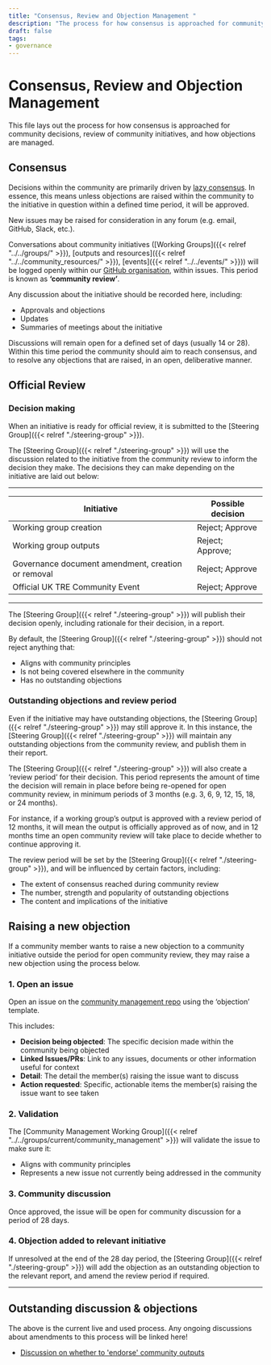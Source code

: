 ```yaml
---
title: "Consensus, Review and Objection Management "
description: "The process for how consensus is approached for community decisions, review of community initiatives, and how objections are managed."
draft: false
tags:
- governance
---
```


# Consensus, Review and Objection Management

This file lays out the process for how consensus is approached for community decisions, review of community initiatives, and how objections are managed.

## Consensus
Decisions within the community are primarily driven by [lazy consensus](https://communityrule.info/modules/lazy_consensus/). 
In essence, this means unless objections are raised within the community to the initiative in question within a defined time period, it will be approved.

New issues may be raised for consideration in any forum (e.g. email, GitHub, Slack, etc.).

Conversations about community initiatives ([Working Groups]({{< relref "../../groups/" >}}), [outputs and resources]({{< relref "../../community_resources/" >}}), [events]({{< relref "../../events/" >}})) will be logged openly within our [GitHub organisation](https://github.com/uk-tre), within issues. 
This period is known as **‘community review’**.

Any discussion about the initiative should be recorded here, including:
- Approvals and objections
- Updates
- Summaries of meetings about the initiative

Discussions will remain open for a defined set of days (usually 14 or 28). 
Within this time period the community should aim to reach consensus, and to resolve any objections that are raised, in an open, deliberative manner.

## Official Review

### Decision making

When an initiative is ready for official review, it is submitted to the [Steering Group]({{< relref "./steering-group" >}}). 

The [Steering Group]({{< relref "./steering-group" >}}) will use the discussion related to the initiative from the community review to inform the decision they make. 
The decisions they can make depending on the initiative are laid out below:

---
| Initiative | Possible decision |
| ---------- | ----------------- |
| Working group creation | Reject; Approve |
| Working group outputs | Reject; Approve; | 
| Governance document amendment, creation or removal | Reject; Approve |
| Official UK TRE Community Event | Reject; Approve |
---
The [Steering Group]({{< relref "./steering-group" >}}) will publish their decision openly, including rationale for their decision, in a report.

By default, the [Steering Group]({{< relref "./steering-group" >}}) should not reject anything that:
- Aligns with community principles
- Is not being covered elsewhere in the community
- Has no outstanding objections

### Outstanding objections and review period

Even if the initiative may have outstanding objections, the [Steering Group]({{< relref "./steering-group" >}}) may still approve it. 
In this instance, the [Steering Group]({{< relref "./steering-group" >}}) will maintain any outstanding objections from the community review, and publish them in their report.

The [Steering Group]({{< relref "./steering-group" >}}) will also create a ‘review period’ for their decision. 
This period represents the amount of time the decision will remain in place before being re-opened for open community review, in minimum periods of 3 months (e.g. 3, 6, 9, 12, 15, 18, or 24 months).

For instance, if a working group’s output is approved with a review period of 12 months, it will mean the output is officially approved as of now, and in 12 months time an open community review will take place to decide whether to continue approving it.

The review period will be set by the [Steering Group]({{< relref "./steering-group" >}}), and will be influenced by certain factors, including:
- The extent of consensus reached during community review
- The number, strength and popularity of outstanding objections
- The content and implications of the initiative

## Raising a new objection
If a community member wants to raise a new objection to a community initiative outside the period for open community review, they may raise a new objection using the process below.

### 1. Open an issue

Open an issue on the [community management repo](https://github.com/uk-tre/community-management) using the ‘objection’ template.

This includes:
- **Decision being objected**: The specific decision made within the community being objected
- **Linked Issues/PRs**: Link to any issues, documents or other information useful for context
- **Detail**: The detail the member(s) raising the issue want to discuss
- **Action requested**: Specific, actionable items the member(s) raising the issue want to see taken

### 2. Validation
The [Community Management Working Group]({{< relref "../../groups/current/community_management" >}}) will validate the issue to make sure it:
- Aligns with community principles
- Represents a new issue not currently being addressed in the community

### 3. Community discussion
Once approved, the issue will be open for community discussion for a period of 28 days.

### 4. Objection added to relevant initiative
If unresolved at the end of the 28 day period, the [Steering Group]({{< relref "./steering-group" >}}) will add the objection as an outstanding objection to the relevant report, and amend the review period if required.

---

## Outstanding discussion & objections

The above is the current live and used process. Any ongoing discussions about amendments to this process will be linked here!

- [Discussion on whether to 'endorse' community outputs](https://github.com/uk-tre/community-management/issues/89)